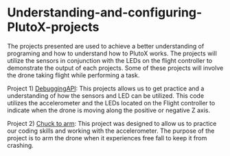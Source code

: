 # Understanding-and-configuring-PlutoX-projects
The projects presented are used to achieve a better understanding of programing and how to understand how to PlutoX works. The projects will utilize the sensors in conjunction with the LEDs on the flight controller to demonstrate the output of each projects. Some of these projects will involve the drone taking flight while performing a task. 

Project 1) [DebuggingAPI](https://github.com/DavidCeniceros87/Understanding-and-configuring-PlutoX-projects/blob/main/DebuggingAPI):
This projects allows us to get practice and a understanding of how the sensors and LED can be utilized. This code utilizes the accelerometer and the LEDs located on the Flight controller to indicate when the drone is moving along the positive or negative Z axis.

Project 2) [Chuck to arm](https://github.com/DavidCeniceros87/Understanding-and-configuring-PlutoX-projects/blob/main/Chuck_to_arm):
This project was designed to allow us to practice our coding skills and working with the accelerometer. The purpose of the project is to arm the drone when it experiences free fall to keep it from crashing. 
